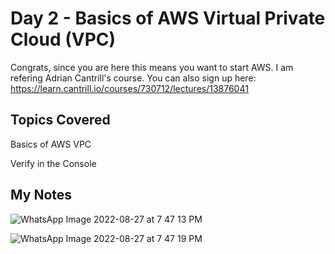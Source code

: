 # Day 2 - Basics of AWS Virtual Private Cloud (VPC)
Congrats, since you are here this means you want to start AWS. I am refering Adrian Cantrill's course. You can also sign up here: https://learn.cantrill.io/courses/730712/lectures/13876041

## Topics Covered
Basics of AWS VPC

Verify in the Console

## My Notes
![WhatsApp Image 2022-08-27 at 7 47 13 PM](https://user-images.githubusercontent.com/66474973/187034424-952838e3-db57-4d2f-8d3c-a1198fa3ccfe.jpeg)

![WhatsApp Image 2022-08-27 at 7 47 19 PM](https://user-images.githubusercontent.com/66474973/187034436-f3059e81-2bdb-4da8-8923-654495db3ef7.jpeg)
